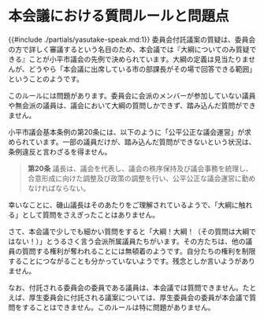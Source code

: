 # 本会議における質問ルールと問題点

{{#include ./partials/yasutake-speak.md:1}} 委員会付託議案の質疑は、委員会の方で詳しく審議するという名目のため、本会議では『大綱についてのみ質疑できる』ことが小平市議会の先例で決められています。大綱の定義は見当たりませんが、どうやら「本会議に出席している市の部課長がその場で回答できる範囲」ということのようです。

このルールには問題があります。委員会に会派のメンバーが参加していない議員や無会派の議員は、議会において大綱の質問しかできず、踏み込んだ質問ができません。

小平市議会基本条例の第20条には、以下のように「公平公正な議会運営」が求められています。一部の議員だけが、踏み込んだ質問ができないという状況は、条例違反と言わざるを得ません。

> **第20条** 議長は、議会を代表し、議会の秩序保持及び議会事務を統理し、合意形成に向けた調整及び政策の調整を行い、公平公正な議会運営に勤めなければならない。

幸いなことに、磯山議長はそのあたりをご理解されているようで、「大綱に触れる」として質問をさえぎったことはありません。

さて、本会議で少しでも細かい質問をすると「大綱！大綱！（その質問は大綱ではない！）」とうるさく言う会派所属議員たちがいます。その方たちは、他の議員の質問する権利が奪われることには無頓着のようです。自分たちの権利を制限することにつながることも分かっていないようです。残念としか言いようがありません。

なお、付託される委員会の委員である議員は、本会議では質問できません。たとえば、厚生委員会に付託される議案については、厚生委員会の委員が本会議で質問をすることはできません。このルールは特に問題がありません。